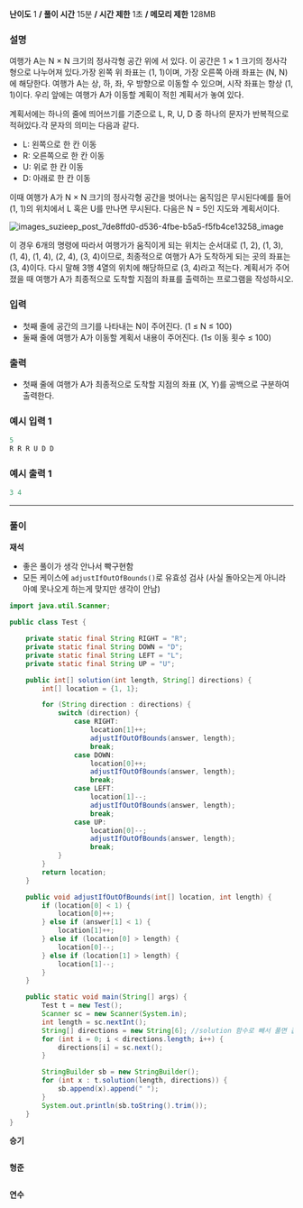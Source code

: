 **난이도** 1   **/  풀이 시간** 15분   **/  시간 제한**  1초 **/  메모리 제한** 128MB

### **설명**

여행가 A는 N × N 크기의 정사각형 공간 위에 서 있다. 이 공간은 1 × 1 크기의 정사각형으로 나누어져 있다.가장 왼쪽 위 좌표는 (1, 1)이며, 가장 오른쪽 아래 좌표는 (N, N)에 해당한다. 여행가 A는 상, 하, 좌, 우 방향으로 이동할 수 있으며, 시작 좌표는 항상 (1, 1)이다. 우리 앞에는 여행가 A가 이동할 계획이 적힌 계획서가 놓여 있다.

계획서에는 하나의 줄에 띄어쓰기를 기준으로 L, R, U, D 중 하나의 문자가 반복적으로 적혀있다.각 문자의 의미는 다음과 같다.

- L: 왼쪽으로 한 칸 이동
- R: 오른쪽으로 한 칸 이동
- U: 위로 한 칸 이동
- D: 아래로 한 칸 이동

이때 여행가 A가 N × N 크기의 정사각형 공간을 벗어나는 움직임은 무시된다예를 들어 (1, 1)의 위치에서 L 혹은 U를 만나면 무시된다. 다음은 N = 5인 지도와 계획서이다. 

![images_suzieep_post_7de8ffd0-d536-4fbe-b5a5-f5fb4ce13258_image](https://user-images.githubusercontent.com/110963294/223338556-d9d756c2-070a-410e-9a99-aa9a175aed6e.png)


이 경우 6개의 명령에 따라서 여행가가 움직이게 되는 위치는 순서대로 (1, 2), (1, 3), (1, 4), (1, 4), (2, 4), (3, 4)이므로, 최종적으로 여행가 A가 도착하게 되는 곳의 좌표는 (3, 4)이다. 다시 말해 3행 4열의 위치에 해당하므로 (3, 4)라고 적는다. 계획서가 주어졌을 때 여행가 A가 최종적으로 도착할 지점의 좌표를 출력하는 프로그램을 작성하시오.

### **입력**

- 첫째 줄에 공간의 크기를 나타내는 N이 주어진다. (1 ≤ N ≤ 100)
- 둘째 줄에 여행가 A가 이동할 계획서 내용이 주어진다. (1≤ 이동 횟수 ≤ 100)

### **출력**

- 첫째 줄에 여행가 A가 최종적으로 도착할 지점의 좌표 (X, Y)를 공백으로 구분하여 출력한다.

### **예시 입력 1**

```java
5
R R R U D D
```

### **예시 출력 1**

```java
3 4
```

---

### **풀이**

**재석**
- 좋은 풀이가 생각 안나서 빡구현함
- 모든 케이스에 `adjustIfOutOfBounds()`로 유효성 검사 (사실 돌아오는게 아니라 아예 못나오게 하는게 맞지만 생각이 안남)
```java
import java.util.Scanner;

public class Test {

    private static final String RIGHT = "R";
    private static final String DOWN = "D";
    private static final String LEFT = "L";
    private static final String UP = "U";

    public int[] solution(int length, String[] directions) {
        int[] location = {1, 1};

        for (String direction : directions) {
            switch (direction) {
                case RIGHT:
                    location[1]++;
                    adjustIfOutOfBounds(answer, length);
                    break;
                case DOWN:
                    location[0]++;
                    adjustIfOutOfBounds(answer, length);
                    break;
                case LEFT:
                    location[1]--;
                    adjustIfOutOfBounds(answer, length);
                    break;
                case UP:
                    location[0]--;
                    adjustIfOutOfBounds(answer, length);
                    break;
            }
        }
        return location;
    }

    public void adjustIfOutOfBounds(int[] location, int length) {
        if (location[0] < 1) {
            location[0]++;
        } else if (answer[1] < 1) {
            location[1]++;
        } else if (location[0] > length) {
            location[0]--;
        } else if (location[1] > length) {
            location[1]--;
        }
    }

    public static void main(String[] args) {
        Test t = new Test();
        Scanner sc = new Scanner(System.in);
        int length = sc.nextInt();
        String[] directions = new String[6]; //solution 함수로 빼서 풀면 값을 지정해줘야함. 이럴경우 그냥 main에서 풀어야 하는게 맞다.
        for (int i = 0; i < directions.length; i++) {
            directions[i] = sc.next();
        }

        StringBuilder sb = new StringBuilder();
        for (int x : t.solution(length, directions)) {
            sb.append(x).append(" ");
        }
        System.out.println(sb.toString().trim());
    }
}
```

**승기**

```java

```

**형준**

```java

```

**연수**

```python

```
